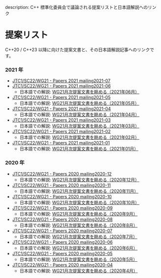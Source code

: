 description: C++ 標準化委員会で議論される提案リストと日本語解説へのリンク

# 提案リスト

C++20 / C++23 以降に向けた提案文書と、その日本語解説記事へのリンクです。

### 2021 年
- [JTC1/SC22/WG21 - Papers 2021 mailing2021-07](http://www.open-std.org/jtc1/sc22/wg21/docs/papers/2021/#mailing2021-07)
- [JTC1/SC22/WG21 - Papers 2021 mailing2021-06](http://www.open-std.org/jtc1/sc22/wg21/docs/papers/2021/#mailing2021-06)
    - 日本語での解説: [WG21月次提案文書を眺める（2021年06月）](https://onihusube.hatenablog.com/entry/2021/07/12/182757)
- [JTC1/SC22/WG21 - Papers 2021 mailing2021-05](http://www.open-std.org/jtc1/sc22/wg21/docs/papers/2021/#mailing2021-05)
    - 日本語での解説: [WG21月次提案文書を眺める（2021年05月）](https://onihusube.hatenablog.com/entry/2021/06/13/165215)
- [JTC1/SC22/WG21 - Papers 2021 mailing2021-04](http://www.open-std.org/jtc1/sc22/wg21/docs/papers/2021/#mailing2021-04)
    - 日本語での解説: [WG21月次提案文書を眺める（2021年04月）](https://onihusube.hatenablog.com/entry/2021/05/14/214016)
- [JTC1/SC22/WG21 - Papers 2021 mailing2021-03](http://www.open-std.org/jtc1/sc22/wg21/docs/papers/2021/#mailing2021-03)
    - 日本語での解説: [WG21月次提案文書を眺める（2021年03月）](https://onihusube.hatenablog.com/entry/2021/04/10/222356)
- [JTC1/SC22/WG21 - Papers 2021 mailing2021-02](http://www.open-std.org/jtc1/sc22/wg21/docs/papers/2021/#mailing2021-02)
    - 日本語での解説: [WG21月次提案文書を眺める（2021年02月）](https://onihusube.hatenablog.com/entry/2021/03/12/225547)
- [JTC1/SC22/WG21 - Papers 2021 mailing2021-01](http://www.open-std.org/jtc1/sc22/wg21/docs/papers/2021/#mailing2021-01)
    - 日本語での解説: [WG21月次提案文書を眺める（2021年01月）](https://onihusube.hatenablog.com/entry/2021/02/11/153333)

### 2020 年
- [JTC1/SC22/WG21 - Papers 2020 mailing2020-12](http://www.open-std.org/jtc1/sc22/wg21/docs/papers/2020/#mailing2020-12)
    - 日本語での解説: [WG21月次提案文書を眺める（2020年12月）](https://onihusube.hatenablog.com/entry/2021/01/17/005823)
- [JTC1/SC22/WG21 - Papers 2020 mailing2020-11](http://www.open-std.org/jtc1/sc22/wg21/docs/papers/2020/#mailing2020-11)
    - 日本語での解説: [WG21月次提案文書を眺める（2020年11月）](https://onihusube.hatenablog.com/entry/2020/12/06/015108)
- [JTC1/SC22/WG21 - Papers 2020 mailing2020-10](http://www.open-std.org/jtc1/sc22/wg21/docs/papers/2020/#mailing2020-10)
    - 日本語での解説: [WG21月次提案文書を眺める（2020年10月）](https://onihusube.hatenablog.com/entry/2020/11/02/221657)
- [JTC1/SC22/WG21 - Papers 2020 mailing2020-09](http://www.open-std.org/jtc1/sc22/wg21/docs/papers/2020/#mailing2020-09)
    - 日本語での解説: [WG21月次提案文書を眺める（2020年9月）](https://onihusube.hatenablog.com/entry/2020/10/09/221025)
- [JTC1/SC22/WG21 - Papers 2020 mailing2020-08](http://www.open-std.org/jtc1/sc22/wg21/docs/papers/2020/#mailing2020-08)
    - 日本語での解説: [WG21月次提案文書を眺める（2020年8月）](https://onihusube.hatenablog.com/entry/2020/09/18/222444)
- [JTC1/SC22/WG21 - Papers 2020 mailing2020-07](http://www.open-std.org/jtc1/sc22/wg21/docs/papers/2020/#mailing2020-07)
    - 日本語での解説: [WG21月次提案文書を眺める（2020年7月）](https://onihusube.hatenablog.com/entry/2020/08/12/014639)
- [JTC1/SC22/WG21 - Papers 2020 mailing2020-06](http://www.open-std.org/jtc1/sc22/wg21/docs/papers/2020/#mailing2020-06)
    - 日本語での解説: [WG21月次提案文書を眺める（2020年6月）](https://onihusube.hatenablog.com/entry/2020/07/05/003248)
- [JTC1/SC22/WG21 - Papers 2020 mailing2020-05](http://www.open-std.org/jtc1/sc22/wg21/docs/papers/2020/#mailing2020-05)
    - 日本語での解説: [WG21月次提案文書を眺める（2020年5月）](https://onihusube.hatenablog.com/entry/2020/06/01/001003)
- [JTC1/SC22/WG21 - Papers 2020 mailing2020-04](http://www.open-std.org/jtc1/sc22/wg21/docs/papers/2020/#mailing2020-04)
    - 日本語での解説: [WG21月次提案文書を眺める（2020年4月）](https://onihusube.hatenablog.com/entry/2020/05/01/194425)

